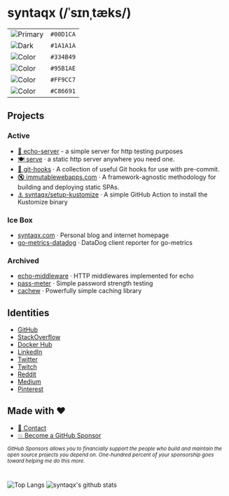 # syntaqx (/ˈsɪnˌtæks/)

|                                                            |           |
| ---------------------------------------------------------- | --------- |
| ![Primary](https://img.shields.io/badge/-%2300D1CA-00D1CA) | `#00D1CA` |
| ![Dark](https://img.shields.io/badge/-%231A1A1A-1A1A1A)    | `#1A1A1A` |
| ![Color](https://img.shields.io/badge/-%23334B49-334B49)   | `#334B49` |
| ![Color](https://img.shields.io/badge/-%2395B1AE-95B1AE)   | `#95B1AE` |
| ![Color](https://img.shields.io/badge/-%23FF9CC7-FF9CC7)   | `#FF9CC7` |
| ![Color](https://img.shields.io/badge/-%23C86691-C86691)   | `#C86691` |

## Projects

### Active

- [📣 echo-server](https://github.com/syntaqx/echo-server) - a simple server for http testing purposes
- [🍽️ serve](https://github.com/syntaqx/serve) · a static http server anywhere you need one.
- [🎣 git-hooks](https://github.com/syntaqx/git-hooks) · A collection of useful Git hooks for use with pre-commit.
- [🔇 immutablewebapps.com](https://immutablewebapps.com) · A framework-agnostic methodology for building and deploying static SPAs.
- [⚓ syntaqx/setup-kustomize](https://github.com/syntaqx/setup-kustomize) · A simple GitHub Action to install the Kustomize binary

### Ice Box

- [syntaqx.com](https://syntaqx.com) · Personal blog and internet homepage
- [go-metrics-datadog](https://github.com/syntaqx/go-metrics-datadog) · DataDog client reporter for go-metrics

### Archived

- [echo-middleware](https://github.com/syntaqx/echo-middleware) · HTTP middlewares implemented for echo
- [pass-meter](https://github.com/syntaqx/pass-meter) · Simple password strength testing
- [cachew](https://github.com/syntaqx/cachew) · Powerfully simple caching library

## Identities

- [GitHub](https://github.com/syntaqx)
- [StackOverflow](https://stackoverflow.com/users/1295839/syntaqx)
- [Docker Hub](https://hub.docker.com/u/syntaqx)
- [LinkedIn](https://www.linkedin.com/in/syntaqx)
- [Twitter](https://twitter.com/syntaqx)
- [Twitch](https://www.twitch.tv/syntaqx)
- [Reddit](https://www.reddit.com/user/syntaqx/)
- [Medium](https://medium.com/@syntaqx)
- [Pinterest](https://www.pinterest.com/syntaqx)

## Made with :heart:

- [:email: Contact](mailto:syntaqx@gmail.com)
- [:boom: Become a GitHub Sponsor](https://github.com/sponsors/syntaqx)

<sub><i>
GitHub Sponsors allows you to financially support the people who build and
maintain the open source projects you depend on. One-hundred percent of your
sponsorship goes toward helping me do this more.
</sub></i>

#

![Top Langs](https://github-readme-stats.vercel.app/api/top-langs/?username=syntaqx&hide=html)
![syntaqx's github stats](https://github-readme-stats.vercel.app/api?username=syntaqx&show_icons=true&count_private=true&line_height=40)

